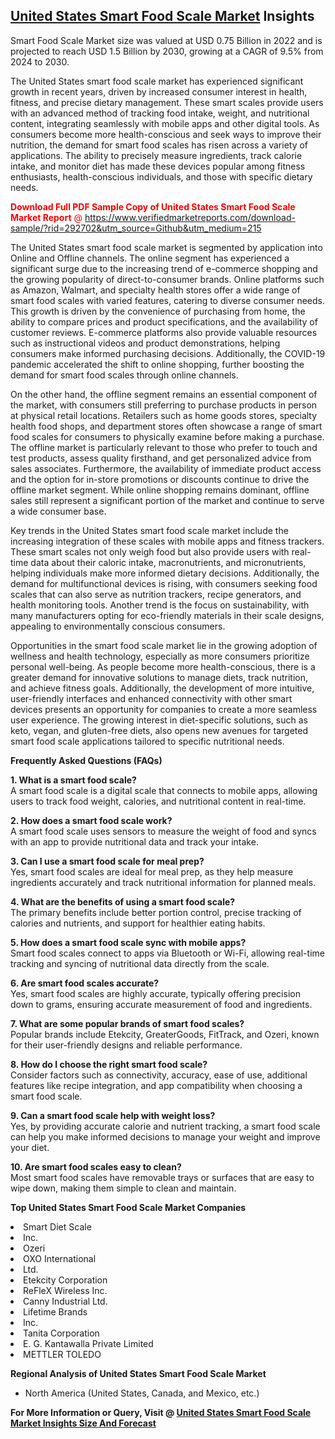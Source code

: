 <h2><a href="https://www.verifiedmarketreports.com/download-sample/?rid=292702&amp;utm_source=Github&amp;utm_medium=215" target="_blank">United States Smart Food Scale Market</a> Insights</h2><p>Smart Food Scale Market size was valued at USD 0.75 Billion in 2022 and is projected to reach USD 1.5 Billion by 2030, growing at a CAGR of 9.5% from 2024 to 2030.</p><p><p>The United States smart food scale market has experienced significant growth in recent years, driven by increased consumer interest in health, fitness, and precise dietary management. These smart scales provide users with an advanced method of tracking food intake, weight, and nutritional content, integrating seamlessly with mobile apps and other digital tools. As consumers become more health-conscious and seek ways to improve their nutrition, the demand for smart food scales has risen across a variety of applications. The ability to precisely measure ingredients, track calorie intake, and monitor diet has made these devices popular among fitness enthusiasts, health-conscious individuals, and those with specific dietary needs. <p><span class=""><span style="color: #ff0000;"><strong>Download Full PDF Sample Copy of United States Smart Food Scale Market Report</strong> @ </span><a href="https://www.verifiedmarketreports.com/download-sample/?rid=292702&amp;utm_source=Github&amp;utm_medium=215" target="_blank">https://www.verifiedmarketreports.com/download-sample/?rid=292702&amp;utm_source=Github&amp;utm_medium=215</a></span></p><p>The United States smart food scale market is segmented by application into Online and Offline channels. The online segment has experienced a significant surge due to the increasing trend of e-commerce shopping and the growing popularity of direct-to-consumer brands. Online platforms such as Amazon, Walmart, and specialty health stores offer a wide range of smart food scales with varied features, catering to diverse consumer needs. This growth is driven by the convenience of purchasing from home, the ability to compare prices and product specifications, and the availability of customer reviews. E-commerce platforms also provide valuable resources such as instructional videos and product demonstrations, helping consumers make informed purchasing decisions. Additionally, the COVID-19 pandemic accelerated the shift to online shopping, further boosting the demand for smart food scales through online channels. <p>On the other hand, the offline segment remains an essential component of the market, with consumers still preferring to purchase products in person at physical retail locations. Retailers such as home goods stores, specialty health food shops, and department stores often showcase a range of smart food scales for consumers to physically examine before making a purchase. The offline market is particularly relevant to those who prefer to touch and test products, assess quality firsthand, and get personalized advice from sales associates. Furthermore, the availability of immediate product access and the option for in-store promotions or discounts continue to drive the offline market segment. While online shopping remains dominant, offline sales still represent a significant portion of the market and continue to serve a wide consumer base.<p>Key trends in the United States smart food scale market include the increasing integration of these scales with mobile apps and fitness trackers. These smart scales not only weigh food but also provide users with real-time data about their caloric intake, macronutrients, and micronutrients, helping individuals make more informed dietary decisions. Additionally, the demand for multifunctional devices is rising, with consumers seeking food scales that can also serve as nutrition trackers, recipe generators, and health monitoring tools. Another trend is the focus on sustainability, with many manufacturers opting for eco-friendly materials in their scale designs, appealing to environmentally conscious consumers.<p>Opportunities in the smart food scale market lie in the growing adoption of wellness and health technology, especially as more consumers prioritize personal well-being. As people become more health-conscious, there is a greater demand for innovative solutions to manage diets, track nutrition, and achieve fitness goals. Additionally, the development of more intuitive, user-friendly interfaces and enhanced connectivity with other smart devices presents an opportunity for companies to create a more seamless user experience. The growing interest in diet-specific solutions, such as keto, vegan, and gluten-free diets, also opens new avenues for targeted smart food scale applications tailored to specific nutritional needs.<p><b>Frequently Asked Questions (FAQs)</b><p><b>1. What is a smart food scale?</b><br>A smart food scale is a digital scale that connects to mobile apps, allowing users to track food weight, calories, and nutritional content in real-time.<p><b>2. How does a smart food scale work?</b><br>A smart food scale uses sensors to measure the weight of food and syncs with an app to provide nutritional data and track your intake.<p><b>3. Can I use a smart food scale for meal prep?</b><br>Yes, smart food scales are ideal for meal prep, as they help measure ingredients accurately and track nutritional information for planned meals.<p><b>4. What are the benefits of using a smart food scale?</b><br>The primary benefits include better portion control, precise tracking of calories and nutrients, and support for healthier eating habits.<p><b>5. How does a smart food scale sync with mobile apps?</b><br>Smart food scales connect to apps via Bluetooth or Wi-Fi, allowing real-time tracking and syncing of nutritional data directly from the scale.<p><b>6. Are smart food scales accurate?</b><br>Yes, smart food scales are highly accurate, typically offering precision down to grams, ensuring accurate measurement of food and ingredients.<p><b>7. What are some popular brands of smart food scales?</b><br>Popular brands include Etekcity, GreaterGoods, FitTrack, and Ozeri, known for their user-friendly designs and reliable performance.<p><b>8. How do I choose the right smart food scale?</b><br>Consider factors such as connectivity, accuracy, ease of use, additional features like recipe integration, and app compatibility when choosing a smart food scale.<p><b>9. Can a smart food scale help with weight loss?</b><br>Yes, by providing accurate calorie and nutrient tracking, a smart food scale can help you make informed decisions to manage your weight and improve your diet.<p><b>10. Are smart food scales easy to clean?</b><br>Most smart food scales have removable trays or surfaces that are easy to wipe down, making them simple to clean and maintain.</p><p><strong>Top United States Smart Food Scale Market Companies</strong></p><div data-test-id=""><p><li>Smart Diet Scale</li><li> Inc.</li><li> Ozeri</li><li> OXO International</li><li> Ltd.</li><li> Etekcity Corporation</li><li> ReFleX Wireless Inc.</li><li> Canny Industrial Ltd.</li><li> Lifetime Brands</li><li> Inc.</li><li> Tanita Corporation</li><li> E. G. Kantawalla Private Limited</li><li> METTLER TOLEDO</li></p><div><strong>Regional Analysis of&nbsp;United States Smart Food Scale Market</strong></div><ul><li dir="ltr"><p dir="ltr">North America&nbsp;(United States, Canada, and Mexico, etc.)</p></li></ul><p><strong>For More Information or Query, Visit @&nbsp;</strong><strong><a href="https://www.verifiedmarketreports.com/product/smart-food-scale-market/?utm_source=Github&amp;utm_medium=215" target="_blank">United States Smart Food Scale Market Insights Size And Forecast</a></strong></p></div>
